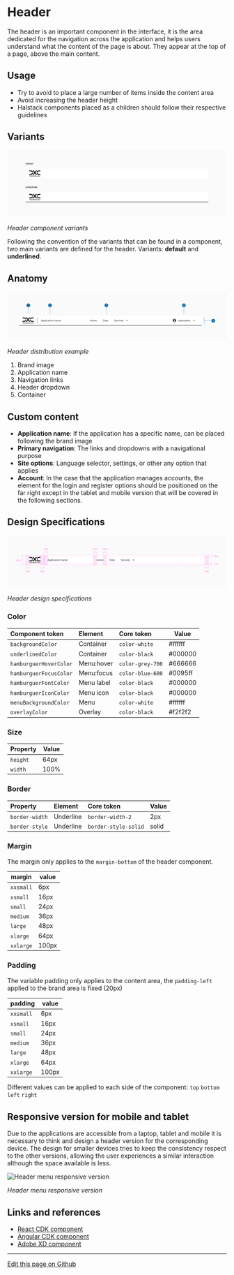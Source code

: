 # Header

The header is an important component in the interface, it is the area dedicated for the navigation across the application and helps users understand what the content of the page is about. They appear at the top of a page, above the main content.


## Usage

* Try to avoid to place a large number of items inside the content area
* Avoid increasing the header height
* Halstack components placed as a children should follow their respective guidelines

## Variants

![Header component variants](images/header_variants.png)

_Header component variants_

Following the convention of the variants that can be found in a component, two main variants are defined for the header.
Variants: **default** and **underlined**.



## Anatomy

![Header distribution example](images/header_anatomy.png)

_Header distribution example_


1. Brand image
2. Application name
3. Navigation links
4. Header dropdown
5. Container


## Custom content

* **Application name**: If the application has a specific name, can be placed following the brand image
* **Primary navigation**: The links and dropdowns with a navigational purpose
* **Site options**: Language selector, settings, or other any option that applies 
* **Account**: In the case that the application manages accounts, the element for the login and register options should be positioned on the far right except in the tablet and mobile version that will be covered in the following sections.


## Design Specifications

![Header design specifications](images/header_specs.png)

_Header design specifications_

### Color

| Component token                | Element          | Core token       | Value     |
| :----------------------------- | :--------------- | :--------------- | --------- |
| `backgroundColor`              | Container        | `color-white`    | #ffffff   |
| `underlinedColor`              | Container        | `color-black`    | #000000   |
| `hamburguerHoverColor`         | Menu:hover       | `color-grey-700` | #666666   |
| `hamburguerFocusColor`         | Menu:focus       | `color-blue-600` | #0095ff   |
| `hamburguerFontColor`          | Menu label       | `color-black`    | #000000   |
| `hamburguerIconColor`          | Menu icon        | `color-black`    | #000000   |
| `menuBackgroundColor`          | Menu             | `color-white`    | #ffffff   |
| `overlayColor`                 | Overlay          | `color-black`    | #f2f2f2   |


### Size

| Property                                 | Value    |
| ---------------------------------------- | -------- |
| `height`                                 |   64px   |
| `width`                                  |   100%   |

### Border

| Property                 | Element                | Core token                 | Value            |
| :----------------------- | :--------------------- | :------------------------- | :--------------- |
| `border-width`           | Underline              | `border-width-2`           | 2px              |
| `border-style`           | Underline              | `border-style-solid`       | solid            |

### Margin

The margin only applies to the `margin-bottom` of the header component.

margin | value
-- | --
```xxsmall``` | 6px
```xsmall``` | 16px
```small``` | 24px
```medium``` | 36px
```large``` | 48px
```xlarge``` | 64px
```xxlarge``` | 100px

### Padding

The variable padding only applies to the content area, the `padding-left` applied to the brand area is fixed (20px)

padding | value
-- | --
`xxsmall` | 6px
`xsmall` | 16px
`small` | 24px
`medium` | 36px
`large` | 48px
`xlarge` | 64px
`xxlarge` | 100px

Different values can be applied to each side of the component:
`top` `bottom` `left` `right`



## Responsive version for mobile and tablet

Due to the applications are accessible from a laptop, tablet and mobile it is necessary to think and design a header version for the corresponding device. The design for smaller devices tries to keep the consistency respect to the other versions, allowing the user experiences a similar interaction although the space available is less.

![Header menu responsive version](images/header_responsive.png)

_Header menu responsive version_


## Links and references

* [React CDK component](https://developer.dxc.com/tools/react/next/#/components/header)
* [Angular CDK component](https://developer.dxc.com/tools/angular/next/#/components/header)
* [Adobe XD component](https://xd.adobe.com/view/947422e5-2708-45b4-8974-4968fb97ceb2-c127/)

____________________________________________________________

[Edit this page on Github](https://github.com/dxc-technology/halstack-style-guide/blob/master/guidelines/components/header/README.md)
